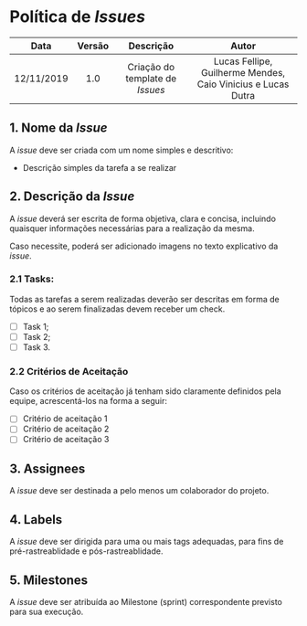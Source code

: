 # Política de *Issues*

| Data       | Versão | Descrição            | Autor             |
|:----------:|:------:|:--------------------:|:-----------------:|
| 12/11/2019 | 1.0 | Criação do template de *Issues*  | Lucas Fellipe, Guilherme Mendes, Caio Vinicius e Lucas Dutra |

## 1. Nome da *Issue*

A *issue* deve ser criada com um nome simples e descritivo:

- Descrição simples da tarefa a se realizar

## 2. Descrição da *Issue*

A *issue* deverá ser escrita de forma objetiva, clara e concisa, incluindo quaisquer informações necessárias para a realização da mesma.

Caso necessite, poderá ser adicionado imagens no texto explicativo da *issue*.



### 2.1 Tasks:

Todas as tarefas a serem realizadas deverão ser descritas em forma de tópicos e ao serem finalizadas devem receber um check.

- [ ] Task 1;
- [ ] Task 2;
- [ ] Task 3.

### 2.2 Critérios de Aceitação

Caso os critérios de aceitação já tenham sido claramente definidos pela equipe, acrescentá-los na forma a seguir:

- [ ] Critério de aceitação 1
- [ ] Critério de aceitação 2
- [ ] Critério de aceitação 3

## 3. Assignees

A *issue* deve ser destinada a pelo menos um colaborador do projeto.



## 4. Labels

A *issue* deve ser dirigida para uma ou mais tags adequadas, para fins de pré-rastreablidade e pós-rastreablidade.


## 5. Milestones

A *issue* deve ser atribuída ao Milestone (sprint) correspondente previsto para sua execução.
